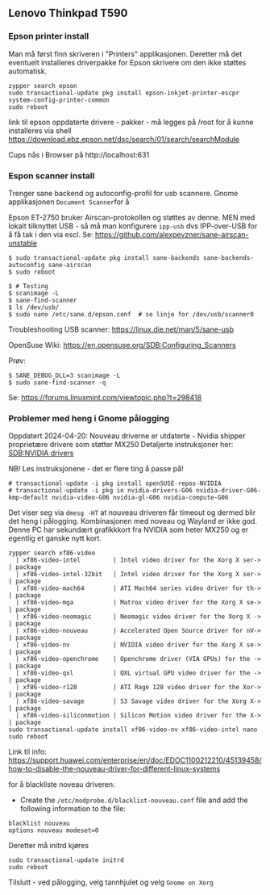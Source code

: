 ## Lenovo Thinkpad T590

### Epson printer install

Man må først finn skriveren i "Printers" applikasjonen. Deretter må det eventuelt installeres driverpakke for Epson skrivere om den ikke støttes automatisk.

```console
zypper search epson
sudo transactional-update pkg install epson-inkjet-printer-escpr system-config-printer-common
sudo reboot
```

link til epson oppdaterte drivere  - pakker - må legges på /root for å kunne installeres via shell
https://download.ebz.epson.net/dsc/search/01/search/searchModule

Cups nås i Browser på http://localhost:631

### Espon scanner install

Trenger sane backend og autoconfig-profil for usb scannere. Gnome applikasjonen `Document Scanner`for å 

Epson ET-2750 bruker Airscan-protokollen og støttes av denne. MEN med lokalt tilknyttet USB - så må man konfigurere `ipp-usb` dvs IPP-over-USB for å få tak i den via escl. Se: https://github.com/alexpevzner/sane-airscan-unstable

```console
$ sudo transactional-update pkg install sane-backends sane-backends-autoconfig sane-airscan
$ sudo reboot

$ # Testing
$ scanimage -L
$ sane-find-scanner
$ ls /dev/usb/
$ sudo nano /etc/sane.d/epson.conf  # se linje for /dev/usb/scanner0
```
Troubleshooting USB scanner: https://linux.die.net/man/5/sane-usb

OpenSuse Wiki: https://en.opensuse.org/SDB:Configuring_Scanners

Prøv:
```console
$ SANE_DEBUG_DLL=3 scanimage -L
$ sudo sane-find-scanner -q
```
Se: https://forums.linuxmint.com/viewtopic.php?t=298418



### Problemer med heng i Gnome pålogging

Oppdatert 2024-04-20: Nouveau driverne er utdaterte - Nvidia shipper proprietære drivere som støtter MX250
Detaljerte instruksjoner her: [SDB:NVIDIA drivers](https://en.opensuse.org/SDB:NVIDIA_drivers)

NB! Les instruksjonene - det er flere ting å passe på!

```console
# transactional-update -i pkg install openSUSE-repos-NVIDIA
# transactional-update -i pkg in nvidia-drivers-G06 nvidia-driver-G06-kmp-default nvidia-video-G06 nvidia-gl-G06 nvidia-compute-G06
```

Det viser seg via `dmesg -HT` at nouveau driveren får timeout og dermed blir det heng i pålogging.  Kombinasjonen med noveau og Wayland er ikke god.
Denne PC har sekundært grafikkkort fra NVIDIA som heter MX250 og er egentlig et ganske nytt kort.

```console
zypper search xf86-video 
  | xf86-video-intel         | Intel video driver for the Xorg X ser-> | package
  | xf86-video-intel-32bit   | Intel video driver for the Xorg X ser-> | package
  | xf86-video-mach64        | ATI Mach64 series video driver for th-> | package
  | xf86-video-mga           | Matrox video driver for the Xorg X se-> | package
  | xf86-video-neomagic      | Neomagic video driver for the Xorg X -> | package
  | xf86-video-nouveau       | Accelerated Open Source driver for nV-> | package
  | xf86-video-nv            | NVIDIA video driver for the Xorg X se-> | package
  | xf86-video-openchrome    | Openchrome driver (VIA GPUs) for the -> | package
  | xf86-video-qxl           | QXL virtual GPU video driver for the -> | package
  | xf86-video-r128          | ATI Rage 128 video driver for the Xor-> | package
  | xf86-video-savage        | S3 Savage video driver for the Xorg X-> | package
  | xf86-video-siliconmotion | Silicon Motion video driver for the X-> | package
sudo transactional-update install xf86-video-nv xf86-video-intel nano
sudo reboot
```

Link til info:
https://support.huawei.com/enterprise/en/doc/EDOC1100212210/45139458/how-to-disable-the-nouveau-driver-for-different-linux-systems

for å blackliste noveau driveren:
* Create the `/etc/modprobe.d/blacklist-nouveau.conf` file and add the following information to the file:
```
blacklist nouveau
options nouveau modeset=0
```
Deretter må initrd kjøres

```console
sudo transactional-update initrd
sudo reboot
```

Tilslutt - ved pålogging, velg tannhjulet og velg `Gnome on Xorg`



